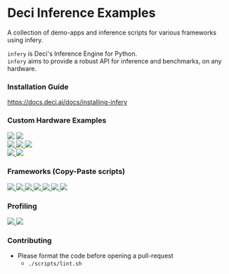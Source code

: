 # Deci Inference Examples

A collection of demo-apps and inference scripts for various frameworks using infery.

`infery` is Deci's Inference Engine for Python.<br>`infery` aims to provide a robust API for inference and benchmarks,
on any hardware.

### Installation Guide

https://docs.deci.ai/docs/installing-infery

### Custom Hardware Examples

<a href="https://github.com/Deci-AI/infery-examples/blob/master/inference_scripts/frameworks/predict_openvino.py"><img src="https://img.shields.io/badge/Intel-CPU-green"></a>
<a href="https://github.com/Deci-AI/infery-examples/blob/master/inference_scripts/frameworks/predict_tensorrt.py"><img src="https://img.shields.io/badge/Nvidia-GPU-green"></a> <br>
<a href="https://github.com/Deci-AI/infery-examples/blob/master/inference_scripts/frameworks/predict_tensorrt.py">
<img src="https://img.shields.io/badge/Jetson-Orin AGX-green">
</a>
<a href="https://github.com/Deci-AI/infery-examples/blob/master/inference_scripts/frameworks/predict_tensorrt.py">
<img src="https://img.shields.io/badge/Jetson-Xavier AGX-green">
</a>
<a href="https://github.com/Deci-AI/infery-examples/blob/master/inference_scripts/frameworks/predict_tensorrt.py">
<img src="https://img.shields.io/badge/Jetson-Nano-green">
</a>
<br>
<a href="https://github.com/Deci-AI/infery-examples/blob/master/inference_scripts/frameworks/predict_tensorrt.py">
<img src="https://img.shields.io/badge/Cloud-T4-green">
</a>
<a href="https://github.com/Deci-AI/infery-examples/blob/master/inference_scripts/frameworks/predict_tensorrt.py">
<img src="https://img.shields.io/badge/Cloud-V100-green">
</a>

### Frameworks (Copy-Paste scripts)

<a href="https://github.com/Deci-AI/infery-examples/blob/master/inference_scripts/frameworks/predict_tensorrt.py">
    <img src="https://img.shields.io/badge/example-TensorRT-blue">
</a>
<a href="https://github.com/Deci-AI/infery-examples/blob/master/inference_scripts/frameworks/predict_onnx.py">
    <img   src="https://img.shields.io/badge/example-ONNX-blue">
</a>
<a href="https://github.com/Deci-AI/infery-examples/blob/master/inference_scripts/frameworks/predict_tensorflow.py">
    <img src="https://img.shields.io/badge/example-TensorFlow-blue">
</a>
<a href="https://github.com/Deci-AI/infery-examples/blob/master/inference_scripts/frameworks/predict_openvino.py">
    <img src="https://img.shields.io/badge/example-OpenVino-blue"> 
</a>
<a href="https://github.com/Deci-AI/infery-examples/blob/master/inference_scripts/frameworks/predict_torch.py">
    <img src="https://img.shields.io/badge/example-PyTorch-blue">
</a>
<a href="https://github.com/Deci-AI/infery-examples/blob/master/inference_scripts/frameworks/predict_tflite.py">
    <img src="https://img.shields.io/badge/example-TFLite-blue">
</a>
<a href="https://github.com/Deci-AI/infery-examples/blob/master/inference_scripts/frameworks/predict_coreml.py">
    <img src="https://img.shields.io/badge/example-CoreML-blue">
</a>

### Profiling

<a href="https://github.com/Deci-AI/infery-examples/blob/master/inference_scripts/model_profiling_and_inspection/tensorrt_layers_profiling.py">
<img src="https://img.shields.io/badge/example-TensorRT Layers Profiling-purple"> 
</a>

<a href="https://github.com/Deci-AI/infery-examples/blob/master/inference_notebooks/model_inspection.ipynb">
<img src="https://img.shields.io/badge/example-Model Inspection-purple"> 
</a>

### Contributing

- Please format the code before opening a pull-request
    - `./scripts/lint.sh`
